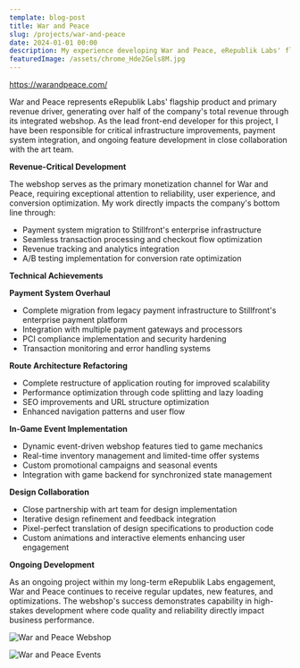 ```yaml
---
template: blog-post
title: War and Peace
slug: /projects/war-and-peace
date: 2024-01-01 00:00
description: My experience developing War and Peace, eRepublik Labs' flagship product.
featuredImage: /assets/chrome_Hde2Gels8M.jpg
---
```

<https://warandpeace.com/>

War and Peace represents eRepublik Labs' flagship product and primary revenue driver, generating over half of the company's total revenue through its integrated webshop. As the lead front-end developer for this project, I have been responsible for critical infrastructure improvements, payment system integration, and ongoing feature development in close collaboration with the art team.

**Revenue-Critical Development**

The webshop serves as the primary monetization channel for War and Peace, requiring exceptional attention to reliability, user experience, and conversion optimization. My work directly impacts the company's bottom line through:

- Payment system migration to Stillfront's enterprise infrastructure
- Seamless transaction processing and checkout flow optimization
- Revenue tracking and analytics integration
- A/B testing implementation for conversion rate optimization

**Technical Achievements**

**Payment System Overhaul**
- Complete migration from legacy payment infrastructure to Stillfront's enterprise payment platform
- Integration with multiple payment gateways and processors
- PCI compliance implementation and security hardening
- Transaction monitoring and error handling systems

**Route Architecture Refactoring**
- Complete restructure of application routing for improved scalability
- Performance optimization through code splitting and lazy loading
- SEO improvements and URL structure optimization
- Enhanced navigation patterns and user flow

**In-Game Event Implementation**
- Dynamic event-driven webshop features tied to game mechanics
- Real-time inventory management and limited-time offer systems
- Custom promotional campaigns and seasonal events
- Integration with game backend for synchronized state management

**Design Collaboration**
- Close partnership with art team for design implementation
- Iterative design refinement and feedback integration
- Pixel-perfect translation of design specifications to production code
- Custom animations and interactive elements enhancing user engagement

**Ongoing Development**

As an ongoing project within my long-term eRepublik Labs engagement, War and Peace continues to receive regular updates, new features, and optimizations. The webshop's success demonstrates capability in high-stakes development where code quality and reliability directly impact business performance.

![War and Peace Webshop](/assets/chrome_CWaYA9Ntzg.png "War and Peace Webshop")

![War and Peace Events](/assets/chrome_DuYaJX3jJd.png "War and Peace Events")
